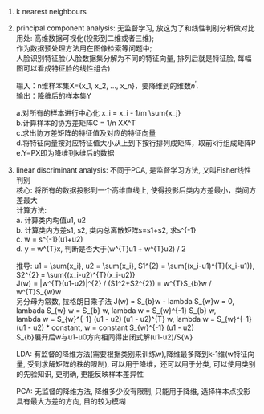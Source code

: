 1. k nearest neighbours

2. principal component analysis: 无监督学习, 放这为了和线性判别分析做对比
   用处: 高维数据可视化(投影到二维或者三维);  
        作为数据预处理方法用在图像检索等问题中;  
        人脸识别特征脸(人脸数据集分解为不同的特征向量, 排列后就是特征脸, 每幅图可以看成特征脸的线性组合)

   输入：n维样本集X={x_1, x_2, ..., x_n}，要降维到的维数$n^{'}$.  
   输出：降维后的样本集Y  
   
    a.对所有的样本进行中心化 x_i = x_i - 1/m \sum{x_j}  
    b.计算样本的协方差矩阵C = 1/n XX^T  
    c.求出协方差矩阵的特征值及对应的特征向量  
    d.将特征向量按对应特征值大小从上到下按行排列成矩阵，取前k行组成矩阵P  
    e.Y=PX即为降维到k维后的数据  

3. linear discriminant analysis: 不同于PCA, 是监督学习方法, 又叫Fisher线性判别    
   核心: 将所有的数据投影到一个高维直线上, 使得投影后类内方差最小，类间方差最大  
   计算方法:  
   a. 计算类内均值u1, u2    
   b. 计算类内方差s1, s2, 类内总离散矩阵s=s1+s2, 求s^{-1}   
   c. w = s^{-1}(u1+u2)  
   d. y = w^{T}x, 判断是否大于(w^{T}u1 + w^{T}u2) / 2  

   推导: u1 = \sum{x_i}, u2 = \sum{x_i}, S1^{2} = \sum{(x_i-u1)^{T}(x_i-u1)}, S2^{2} = \sum{(x_i-u2)^{T}(x_i-u2)}  
   J(w) = |w^{T}(u1-u2)|^{2} / (S1^2+S2^{2}) = w^{T}S_{b}w / w^{T}S_{w}w   
   另分母为常数, 拉格朗日乘子法  J(w) = S_{b}w - lambda S_{w}w = 0, lambada S_{w} w = S_{b} w, lambda w = S_{w}^{-1} S_{b} w,  
   lambda w = S_{w}^{-1} (u1 - u2) (u1 - u2)^{T} w, lambda w = S_{w}^{-1} (u1 - u2) * constant, w = constant S_{w}^{-1} (u1 - u2)  
   S_{b}展开后w与u1-u0方向相同得出闭式解(u1-u2)/S{w}   
   
   LDA: 有监督的降维方法(需要根据类别来训练w),降维最多降到k-1维(w特征向量, 受到求解矩阵的秩的限制), 可以用于降维，还可以用于分类, 可以使用类别的先验知识, 更明确, 更能反映样本差异性  
   
   PCA: 无监督的降维方法, 降维多少没有限制, 只能用于降维, 选择样本点投影具有最大方差的方向, 目的较为模糊  

